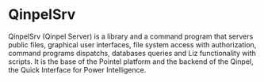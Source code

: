 # QinpelSrv

QinpelSrv (Qinpel Server) is a library and a command program that servers public files, graphical user interfaces, file system access with authorization, command programs dispatchs, databases queries and Liz functionality with scripts. It is the base of the Pointel platform and the backend of the Qinpel, the Quick Interface for Power Intelligence.
